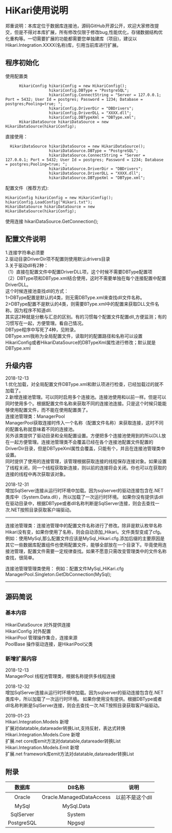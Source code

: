    # HiKari使用说明 
郑重说明：本库定位于数据库连接池，源码GitHub开源公开，欢迎大家修改提交，但是不得对本库扩展，所有修改仅限于修改bug,性能优化，存储数据结构优化重构等。一切需要扩展的功能都需要您单独建库（项目)，建议以Hikari.Integration.XXXX(名称)库，引用当前库进行扩展。
## 程序初始化
  使用配置类
```
      HikariConfig hikariConfig = new HikariConfig();
                   hikariConfig.DBType = "PostgreSQL";
                   hikariConfig.ConnectString = "Server = 127.0.0.1; Port = 5432; User Id = postgres; Password = 1234; Database =      postgres;Pooling=true; ";
                   hikariConfig.DriverDir = "DBDrivers";
                   hikariConfig.DriverDLL = "XXXX.dll";
                   hikariConfig.DBTypeXml = "DBType.xml";
      HikariDataSource hikariDataSource = new HikariDataSource(hikariConfig);
```
直接使用：
```
  HikariDataSource hikariDataSource = new HikariDataSource();
                   hikariDataSource.DBType = "PostgreSQL";
                   hikariDataSource.ConnectString = "Server = 127.0.0.1; Port = 5432; User Id = postgres; Password = 1234; Database = postgres;Pooling=true; ";
                   hikariDataSource.DriverDir = "DBDrivers";
                   hikariDataSource.DriverDLL = "XXXX.dll";
                   hikariDataSource.DBTypeXml = "DBType.xml";
```
配置文件（推荐方式):

```
HikariConfig hikariConfig = new HikariConfig();
hikariConfig.LoadConfig("Hikari.txt");
HikariDataSource hikariDataSource = new HikariDataSource(hikariConfig);

```
使用连接
hikariDataSource.GetConnection();
## 配置文件说明
1.连接字符串必须要  
2.驱动目录DriverDir项不配置则使用默认drivers目录  
3.关于驱动dll有2种：  
  （1）直接在配置文件中配置DriverDLL项，这个时候不需要DBType配置项  
  （2）DBType项和DBType.xml结合使用，这时不需要单独在每个连接配置中配置DriverDLL。  
      这个时候连接池查找dll的方式：  
      1>DBType配置是默认的4类，则无需DBType.xml来查找dll文件名称。  
      2>DBType配置不是默认的4类，则需要BType.xml中的配置来获取DLL文件名称。因为程序不知道dll.  
       其实这2种就是分散与汇总的区别。有的习惯每个配置文件配置dll,方便监测；有的习惯写在一起，方便管理。看自己情况。  
       DBType程序中写死了4种，见附录。  
 DBType.xml我称为全局配置文件，读取时的配置路径和名称可以设置HikariConfig或者HikariDataSource的DBTypeXml属性进行修改；默认就是DBType.xml
## 升级内容
2018-12-13  
1.优化加载，对全局配置文件DBType.xml和默认项进行检查，已经加载过的就不加载了。  
2.新增连接池管理。可以同时启用多个连接池。连接池使用和以前一样。但是可以同时使用多个。根据配置文件名称来获取不同的连接池连接。只是这个时候只能能够使用配置文件，而不能在使用配置类了。  
连接池管理类：ManagerPool  
ManagerPool获取连接时传入一个名称（配置文件名称）来获取连接，这时不同的配置名称就意味着不同的连接池。  
另外该类提供了驱动目录和全局配置设置。方便把多个连接池使用到的所以DLL放在一起方便管理。连接池管理类不会覆盖已经在各个连接池配置文件配置的DriverDir目录，但是DBTypeXml属性会覆盖，只能有个，并且在连接池管理类中设置。  
同时提供了使用的连接管理，该管理根据获取连接的线程保存连接对象。如果设置了线程关闭，同一个线程获取新连接，则以前的连接将会关闭。你也可以在获取的连接的线程中再次获取该对象。  
  
2018-12-31  
增加SqlServer连接从运行时环境中加载。因为sqlserver的驱动连接包含在.NET类库中（System.Data.dll），所以加载了一次运行时环境。
如果你没有提供该dll在驱动目录中，根据DBType或者dll名称判断是SqlServer连接，则会去查找一次.NET按照目录获取客户端驱动。

--------------------------------------------------------------------------------------------------------

连接池管理类：连接池管理中的配置文件名称进行了修改。除非是默认枚举名称Hikari没有变，如果你使用了名称，则会自动添加_Hikari。文件类型变成了cfg。例如：使用MySql,那么配置文件应该是MySql_Hikari.cfg.添加后缀的主要原因是其它一些数据库配置组件也使用配置文件，能够全部放在一个目录下。毕竟使用连接池管理，配置文件需要一定规律查找。如果不愿意只需改变管理类中的文件名称查找，很简单。  

连接池管理管理类使用：
例如：配置文件MySql_HiKari.cfg  
ManagerPool.Singleton.GetDbConnection(MySql);

-------------------------------------------------------------------------------------------------------


## 源码简说
### 基本内容
HikariDataSource 对外提供连接  
HikariConfig 对外配置  
HikariPool 管理操作集合，连接来源  
PoolBase 操作驱动连接，是HikariPool父类  
### 新增扩展内容
2018-12-13  
ManagerPool 线程池管理类，根据名称提供多线程连接  

2018-12-32  
增加SqlServer连接从运行时环境中加载。因为sqlserver的驱动连接包含在.NET类库中，所以加载了一次运行时环境。
如果你使用没有提供。根据DBType或者dll名称判断是SqlServer连接，则会去查找一次.NET按照目录获取客户端驱动。  

2019-01-23  
Hikari.Integration.Models 新增  
     扩展对datatable,datareader转换List<T>,支持反射，表达式转换    
Hikari.Integration.Models.Core 新增   
     扩展.net core库emit方法对datatable,datareader转换List<T>  
Hikari.Integration.Models.Emit 新增   
     扩展.net framework库emit方法对datatable,datareader转换List<T>  
 

## 附录
|数据库	|Dll名称|说明|
|:-------:|:------:|:-----:|
|Oracle	|Oracle.ManagedDataAccess	|以前不是这个dll|
|MySql	|MySql.Data| 
|SqlServer|System| |
|PostgreSQL|Npgsql||
